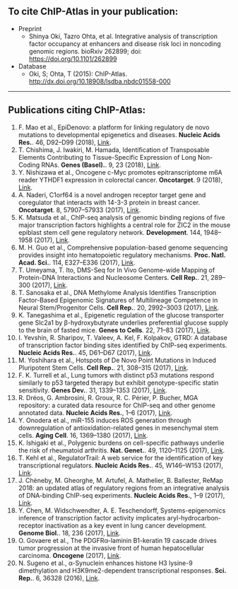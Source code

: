 ## To cite ChIP-Atlas in your publication:

- Preprint
  - Shinya Oki, Tazro Ohta, et al. Integrative analysis of transcription factor occupancy at enhancers and disease risk loci in noncoding genomic regions. bioRxiv 262899; doi: https://doi.org/10.1101/262899
- Database
  - Oki, S; Ohta, T (2015): ChIP-Atlas. http://dx.doi.org/10.18908/lsdba.nbdc01558-000

---

## Publications citing ChIP-Atlas:

1. F. Mao et al., EpiDenovo: a platform for linking regulatory de novo mutations to developmental epigenetics and diseases. __Nucleic Acids Res.__. 46, D92–D99 (2018), [Link](https://doi.org/doi:10.1093/nar/gkx918).
2. T. Chishima, J. Iwakiri, M. Hamada, Identification of Transposable Elements Contributing to Tissue-Specific Expression of Long Non-Coding RNAs. __Genes (Basel).__. 9, 23 (2018), [Link](https://doi.org/doi:10.3390/genes9010023).
3. Y. Nishizawa et al., Oncogene c-Myc promotes epitranscriptome m6A reader YTHDF1 expression in colorectal cancer. __Oncotarget__. 9 (2018), [Link](https://doi.org/doi:10.18632/oncotarget.23554).
4. A. Naderi, C1orf64 is a novel androgen receptor target gene and coregulator that interacts with 14-3-3 protein in breast cancer. __Oncotarget__. 8, 57907–57933 (2017), [Link](https://doi.org/doi:10.18632/oncotarget.17826).
5. K. Matsuda et al., ChIP-seq analysis of genomic binding regions of five major transcription factors highlights a central role for ZIC2 in the mouse epiblast stem cell gene regulatory network. __Development__. 144, 1948–1958 (2017), [Link](https://doi.org/doi:10.1242/dev.143479).
6. M. H. Guo et al., Comprehensive population-based genome sequencing provides insight into hematopoietic regulatory mechanisms. __Proc. Natl. Acad. Sci.__. 114, E327–E336 (2017), [Link](https://doi.org/doi:10.1073/pnas.1619052114).
7. T. Umeyama, T. Ito, DMS-Seq for In Vivo Genome-wide Mapping of Protein-DNA Interactions and Nucleosome Centers. __Cell Rep.__. 21, 289–300 (2017), [Link](https://doi.org/doi:10.1016/j.celrep.2017.09.035).
8. T. Sanosaka et al., DNA Methylome Analysis Identifies Transcription Factor-Based Epigenomic Signatures of Multilineage Competence in Neural Stem/Progenitor Cells. __Cell Rep.__. 20, 2992–3003 (2017), [Link](https://doi.org/doi:10.1016/j.celrep.2017.08.086).
9. K. Tanegashima et al., Epigenetic regulation of the glucose transporter gene Slc2a1 by β-hydroxybutyrate underlies preferential glucose supply to the brain of fasted mice. __Genes to Cells__. 22, 71–83 (2017), [Link](https://doi.org/doi:10.1111/gtc.12456).
10. I. Yevshin, R. Sharipov, T. Valeev, A. Kel, F. Kolpakov, GTRD: A database of transcription factor binding sites identified by ChIP-seq experiments. __Nucleic Acids Res.__. 45, D61–D67 (2017), [Link](https://doi.org/doi:10.1093/nar/gkw951).
11. M. Yoshihara et al., Hotspots of De Novo Point Mutations in Induced Pluripotent Stem Cells. __Cell Rep.__. 21, 308–315 (2017), [Link](https://doi.org/doi:10.1016/j.celrep.2017.09.060).
12. F. K. Turrell et al., Lung tumors with distinct p53 mutations respond similarly to p53 targeted therapy but exhibit genotype-specific statin sensitivity. __Genes Dev.__. 31, 1339–1353 (2017), [Link](https://doi.org/doi:10.1101/gad.298463.117).
13. R. Dréos, G. Ambrosini, R. Groux, R. C. Périer, P. Bucher, MGA repository: a curated data resource for ChIP-seq and other genome annotated data. __Nucleic Acids Res.__, 1–6 (2017), [Link](https://doi.org/doi:10.1093/nar/gkx995).
14. Y. Onodera et al., miR-155 induces ROS generation through downregulation of antioxidation-related genes in mesenchymal stem cells. __Aging Cell__. 16, 1369–1380 (2017), [Link](https://doi.org/doi:10.1111/acel.12680).
15. K. Ishigaki et al., Polygenic burdens on cell-specific pathways underlie the risk of rheumatoid arthritis. __Nat. Genet.__. 49, 1120–1125 (2017), [Link](https://doi.org/doi:10.1038/ng.3885).
16. T. Kehl et al., RegulatorTrail: A web service for the identification of key transcriptional regulators. __Nucleic Acids Res.__. 45, W146–W153 (2017), [Link](https://doi.org/doi:10.1093/nar/gkx350).
17. J. Chèneby, M. Gheorghe, M. Artufel, A. Mathelier, B. Ballester, ReMap 2018: an updated atlas of regulatory regions from an integrative analysis of DNA-binding ChIP-seq experiments. __Nucleic Acids Res.__, 1–9 (2017), [Link](https://doi.org/doi:10.1093/nar/gkx1092).
18. Y. Chen, M. Widschwendter, A. E. Teschendorff, Systems-epigenomics inference of transcription factor activity implicates aryl-hydrocarbon-receptor inactivation as a key event in lung cancer development. __Genome Biol.__. 18, 236 (2017), [Link](https://doi.org/doi:10.1186/s13059-017-1366-0).
19. O. Govaere et al., The PDGFRα-laminin B1-keratin 19 cascade drives tumor progression at the invasive front of human hepatocellular carcinoma. __Oncogene__ (2017), [Link](https://doi.org/doi:10.1038/onc.2017.260).
20. N. Sugeno et al., α-Synuclein enhances histone H3 lysine-9 dimethylation and H3K9me2-dependent transcriptional responses. __Sci. Rep.__. 6, 36328 (2016), [Link](https://doi.org/doi:10.1038/srep36328).
